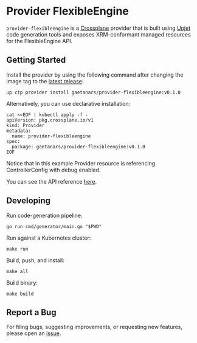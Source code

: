 # Provider FlexibleEngine

`provider-flexibleengine` is a [Crossplane](https://crossplane.io/) provider that
is built using [Upjet](https://github.com/upbound/upjet) code
generation tools and exposes XRM-conformant managed resources for the
FlexibleEngine API.

## Getting Started

Install the provider by using the following command after changing the image tag
to the [latest release](https://marketplace.upbound.io/providers/gaetanars/provider-flexibleengine):
```
up ctp provider install gaetanars/provider-flexibleengine:v0.1.0
```

Alternatively, you can use declarative installation:
```
cat <<EOF | kubectl apply -f -
apiVersion: pkg.crossplane.io/v1
kind: Provider
metadata:
  name: provider-flexibleengine
spec:
  package: gaetanars/provider-flexibleengine:v0.1.0
EOF
```

Notice that in this example Provider resource is referencing ControllerConfig with debug enabled.

You can see the API reference [here](https://doc.crds.dev/github.com/gaetanars/provider-flexibleengine).

## Developing

Run code-generation pipeline:
```console
go run cmd/generator/main.go "$PWD"
```

Run against a Kubernetes cluster:

```console
make run
```

Build, push, and install:

```console
make all
```

Build binary:

```console
make build
```

## Report a Bug

For filing bugs, suggesting improvements, or requesting new features, please
open an [issue](https://github.com/gaetanars/provider-flexibleengine/issues).
